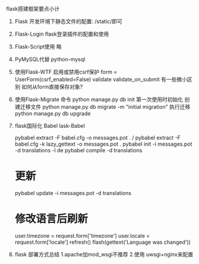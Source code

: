 flask搭建框架要点小计
1. Flask 开发环境下静态文件的配置:
    /static/即可
2. Flask-Login
    flask登录插件的配置和使用
3. Flask-Script使用
    略
4. PyMySQL代替 python-mysql
5. 使用Flask-WTF
    启用或禁用csrf保护
    form = UserForm(csrf_enabled=False)
    validate validate_on_submit 有一些微小区别
    如何从form直接保存对象?

6. 使用Flask-Migrate
    命令 python manage.py db init 第一次使用时初始化
    创建迁移文件 python manage.py db migrate -m "initial migration"
    执行迁移  python manage.py db upgrade
7. flask国际化
    Babel  lask-Babel

    pybabel extract -F babel.cfg -o messages.pot .  / pybabel extract -F babel.cfg -k lazy_gettext -o messages.pot .
    pybabel init -i messages.pot -d translations -l de
    pybabel compile -d translations
    # 更新
    pybabel update -i messages.pot -d translations

    # 修改语言后刷新
    user.timezone = request.form['timezone']
    user.locale = request.form['locale']
    refresh()
    flash(gettext('Language was changed'))

8. flask 部署方式总结
    1.apache加mod_wsgi不推荐
    2.使用 uwsgi+nginx来配置





